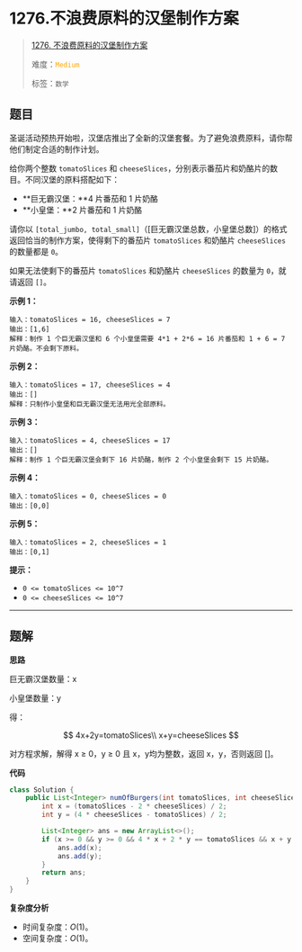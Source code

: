 # 1276.不浪费原料的汉堡制作方案

> [1276. 不浪费原料的汉堡制作方案](https://leetcode.cn/problems/number-of-burgers-with-no-waste-of-ingredients/)
>
> 难度：<font color=orange>`Medium`</font>
>
> 标签：`数学`

## 题目

圣诞活动预热开始啦，汉堡店推出了全新的汉堡套餐。为了避免浪费原料，请你帮他们制定合适的制作计划。

给你两个整数 `tomatoSlices` 和 `cheeseSlices`，分别表示番茄片和奶酪片的数目。不同汉堡的原料搭配如下：

* **巨无霸汉堡：**4 片番茄和 1 片奶酪
* **小皇堡：**2 片番茄和 1 片奶酪

请你以 `[total_jumbo, total_small]`（\[巨无霸汉堡总数，小皇堡总数\]）的格式返回恰当的制作方案，使得剩下的番茄片 `tomatoSlices` 和奶酪片 `cheeseSlices` 的数量都是 `0`。

如果无法使剩下的番茄片 `tomatoSlices` 和奶酪片 `cheeseSlices` 的数量为 `0`，就请返回 `[]`。

**示例 1：**

```
输入：tomatoSlices = 16, cheeseSlices = 7
输出：[1,6]
解释：制作 1 个巨无霸汉堡和 6 个小皇堡需要 4*1 + 2*6 = 16 片番茄和 1 + 6 = 7 片奶酪。不会剩下原料。
```

**示例 2：**

```
输入：tomatoSlices = 17, cheeseSlices = 4
输出：[]
解释：只制作小皇堡和巨无霸汉堡无法用光全部原料。
```

**示例 3：**

```
输入：tomatoSlices = 4, cheeseSlices = 17
输出：[]
解释：制作 1 个巨无霸汉堡会剩下 16 片奶酪，制作 2 个小皇堡会剩下 15 片奶酪。
```

**示例 4：**

```
输入：tomatoSlices = 0, cheeseSlices = 0
输出：[0,0]
```

**示例 5：**

```
输入：tomatoSlices = 2, cheeseSlices = 1
输出：[0,1]
```

**提示：**

* `0 <= tomatoSlices <= 10^7`
* `0 <= cheeseSlices <= 10^7`

--------------------

## 题解

**思路**

巨无霸汉堡数量：x

小皇堡数量：y

得：

$$
4x+2y=tomatoSlices\\
x+y=cheeseSlices
$$

对方程求解，解得 x ≥ 0，y ≥ 0 且 x，y均为整数，返回 x，y，否则返回 []。

**代码**

```java
class Solution {
    public List<Integer> numOfBurgers(int tomatoSlices, int cheeseSlices) {
        int x = (tomatoSlices - 2 * cheeseSlices) / 2;
        int y = (4 * cheeseSlices - tomatoSlices) / 2;

        List<Integer> ans = new ArrayList<>();
        if (x >= 0 && y >= 0 && 4 * x + 2 * y == tomatoSlices && x + y == cheeseSlices) {
            ans.add(x);
            ans.add(y);
        }
        return ans;
    }
}
```

**复杂度分析**

- 时间复杂度：$O(1)$。
- 空间复杂度：$O(1)$。
